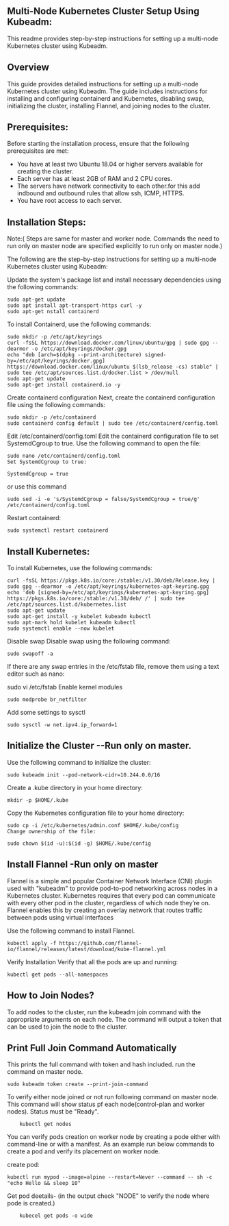 Multi-Node Kubernetes Cluster Setup Using Kubeadm:
---------------------------------------------------

This readme provides step-by-step instructions for setting up a multi-node Kubernetes cluster using Kubeadm.

Overview
-------

This guide provides detailed instructions for setting up a multi-node Kubernetes cluster using Kubeadm. The guide includes instructions for installing and configuring containerd and Kubernetes, disabling swap, initializing the cluster, installing Flannel, and joining nodes to the cluster.

Prerequisites:
--------------

Before starting the installation process, ensure that the following prerequisites are met:

- You have at least two Ubuntu 18.04 or higher servers available for creating the cluster.
- Each server has at least 2GB of RAM and 2 CPU cores.
- The servers have network connectivity to each other.for this add indbound and outbound rules that allow ssh, ICMP, HTTPS.
- You have root access to each server.

Installation Steps:
-------------------
Note:( Steps are same for master and worker node. Commands the need to run only on master node are specified explicitly to run only on master node.)

The following are the step-by-step instructions for setting up a multi-node Kubernetes cluster using Kubeadm:

Update the system's package list and install necessary dependencies using the following commands:

	sudo apt-get update
	sudo apt install apt-transport-https curl -y
	sudo apt-get nstall containerd
To install Containerd, use the following commands:

	sudo mkdir -p /etc/apt/keyrings
	curl -fsSL https://download.docker.com/linux/ubuntu/gpg | sudo gpg --dearmor -o /etc/apt/keyrings/docker.gpg
	echo "deb [arch=$(dpkg --print-architecture) signed-by=/etc/apt/keyrings/docker.gpg] https://download.docker.com/linux/ubuntu $(lsb_release -cs) stable" | sudo tee /etc/apt/sources.list.d/docker.list > /dev/null
	sudo apt-get update
	sudo apt-get install containerd.io -y
Create containerd configuration
Next, create the containerd configuration file using the following commands:

	sudo mkdir -p /etc/containerd
	sudo containerd config default | sudo tee /etc/containerd/config.toml
Edit /etc/containerd/config.toml
Edit the containerd configuration file to set SystemdCgroup to true. Use the following command to open the file:

	sudo nano /etc/containerd/config.toml
	Set SystemdCgroup to true:

	SystemdCgroup = true
or use this command

	sudo sed -i -e 's/SystemdCgroup = false/SystemdCgroup = true/g' /etc/containerd/config.toml	
Restart containerd:

	sudo systemctl restart containerd

Install Kubernetes:
-------------------

To install Kubernetes, use the following commands:

	curl -fsSL https://pkgs.k8s.io/core:/stable:/v1.30/deb/Release.key | sudo gpg --dearmor -o /etc/apt/keyrings/kubernetes-apt-keyring.gpg
	echo 'deb [signed-by=/etc/apt/keyrings/kubernetes-apt-keyring.gpg] https://pkgs.k8s.io/core:/stable:/v1.30/deb/ /' | sudo tee /etc/apt/sources.list.d/kubernetes.list
	sudo apt-get update
	sudo apt-get install -y kubelet kubeadm kubectl
	sudo apt-mark hold kubelet kubeadm kubectl
	sudo systemctl enable --now kubelet

Disable swap
Disable swap using the following command:

	sudo swapoff -a
If there are any swap entries in the /etc/fstab file, remove them using a text editor such as nano:

sudo vi /etc/fstab
Enable kernel modules

	sudo modprobe br_netfilter
Add some settings to sysctl

	sudo sysctl -w net.ipv4.ip_forward=1
	
Initialize the Cluster --Run only on master.
----------------------------------------------

Use the following command to initialize the cluster:

	sudo kubeadm init --pod-network-cidr=10.244.0.0/16
Create a .kube directory in your home directory:

	mkdir -p $HOME/.kube
Copy the Kubernetes configuration file to your home directory:

	sudo cp -i /etc/kubernetes/admin.conf $HOME/.kube/config
	Change ownership of the file:

	sudo chown $(id -u):$(id -g) $HOME/.kube/config
	
Install Flannel -Run only on master
-------------------------------------
Flannel is a simple and popular Container Network Interface (CNI) plugin used with "kubeadm" to provide pod-to-pod networking across nodes in a Kubernetes cluster.
Kubernetes requires that every pod can communicate with every other pod in the cluster, regardless of which node they’re on. Flannel enables this by creating an overlay network that routes traffic between pods using virtual interfaces

Use the following command to install Flannel.

	kubectl apply -f https://github.com/flannel-io/flannel/releases/latest/download/kube-flannel.yml
Verify Installation
Verify that all the pods are up and running:

	kubectl get pods --all-namespaces

How to Join Nodes?
-----------------

To add nodes to the cluster, run the kubeadm join command with the appropriate arguments on each node. 
The command will output a token that can be used to join the node to the cluster.

Print Full Join Command Automatically
-------------------------------------
This prints the full command with token and hash included. run the command on master node.

	sudo kubeadm token create --print-join-command

To verify either node joined or not run following command on master node.
	This command will show status pf each node(control-plan and worker nodes). 
	Status must be "Ready".
	
		kubectl get nodes
You can verify pods creation on worker node by creating a pode either with command-line or with a manifest.
As an example run below commands to create a pod and verify its placement on worker node.

create pod:
 			
	kubectl run mypod --image=alpine --restart=Never --command -- sh -c "echo Hello && sleep 10"
	
Get pod deetails- (in the output check "NODE" to verify the node where pode is created.)
		
		kubecel get pods -o wide   
